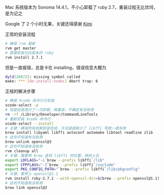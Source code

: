 Mac 系统版本为 Sonoma 14.4.1，不小心卸载了 ruby 2.7，重装过程无比坎坷，是为记之

Google 了 2 个小时无果，关键还得感谢 [Kimi](https://kimi.moonshot.cn/share/cps3o29p2k1erb3t80mg)

正常的安装流程

```sh
# 确保 rvm 最新
rvm get master
# 直接安装对应版本的 ruby
rvm install 2.7.1
```

但是一直报错，总是卡在 installing，错误信息大概为

```sh
dyld[26672]: missing symbol called
make: *** [do-install-nodoc] Abort trap: 6
```

正规的解决步骤

```sh
# 确保 Xcode 命令行已安装
xcode-select -p
# 但是还是进行了一次卸载，再重装，不确定有没有用
rm -rf /Library/Developer/CommandLineTools
# 重新安装 Xcode 命令行
xcode-select --install
# 关键：确保所有依赖安装完成，今天就是缺少了 libffi 导致一直失败
brew install libyaml libffi autoconf automake libtool readline zlib
# 这句不知道有没有用
brew unlink openssl@3
# 这句不知道有没有用
rvm cleanup all
# 关键，需要用 brew 查找 libffi 的位置，再拼上去
export LDFLAGS="-L`brew --prefix libffi`/lib"
export CPPFLAGS="-I`brew --prefix libffi`/include"
export PKG_CONFIG_PATH="`brew --prefix libffi`/lib/pkgconfig"
# 关键，要带上 openssl@1.1
rvm install ruby-2.7.1 --with-openssl-dir=$(brew --prefix openssl@1.1)
# 这句不知道有没有用
brew link openssl@3
```
